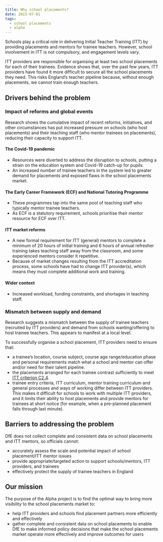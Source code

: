 ```yaml
---
title: Why school placements?
date: 2023-07-01
tags:
  - school placements
  - alpha
---
```


Schools play a critical role in delivering Initial Teacher Training (ITT) by providing placements and mentors for trainee teachers. However, school involvement in ITT is not compulsory, and engagement levels vary.

ITT providers are responsible for organising at least two school placements for each of their trainees. Evidence shows that, over the past few years, ITT providers have found it more difficult to secure all the school placements they need. This risks England’s teacher pipeline because, without enough placements, we cannot train enough teachers.

## Drivers behind the problem

### Impact of reforms and global events

Research shows the cumulative impact of recent reforms, initiatives, and other circumstances has put increased pressure on schools (who host placements) and their teaching staff (who mentor trainees on placements), reducing their capacity to support ITT.

#### The Covid-19 pandemic

- Resources were diverted to address the disruption to schools, putting a strain on the education system and Covid-19 catch-up for pupils.
- An increased number of trainee teachers in the system led to greater demand for placements and exposed flaws in the school placements market.

#### The Early Career Framework (ECF) and National Tutoring Programme

- These programmes tap into the same pool of teaching staff who typically mentor trainee teachers.
- As ECF is a statutory requirement, schools prioritise their mentor resource for ECF over ITT.

#### ITT market reforms

- A new formal requirement for ITT (general) mentors to complete a minimum of 20 hours of initial training and 6 hours of annual refresher training takes teaching staff away from the classroom, and some experienced mentors consider it repetitive.
- Because of market changes resulting from the ITT accreditation process, some schools have had to change ITT provider(s), which means they must complete additional work and training.

#### Wider context

- Increased workload, funding constraints, and shortages in teaching staff.

### Mismatch between supply and demand

Research suggests a mismatch between the supply of trainee teachers (recruited by ITT providers) and demand from schools wanting/offering to host trainee teachers. This appears to manifest at a local level.

To successfully organise a school placement, ITT providers need to ensure that:

- a trainee’s location, course subject, course age range/education phase and personal requirements match what a school and mentor can offer and/or need for their talent pipeline.
- the placements arranged for each trainee contrast sufficiently to meet [ITT criterion C2.4](https://assets.publishing.service.gov.uk.mcas.ms/government/uploads/system/uploads/attachment_data/file/1181568/Initial_teacher_training_criteria_and_supporting_advice_2024_to_2025.pdf?McasCtx=4&McasTsid=20892).
- trainee entry criteria, ITT curriculum, mentor training curriculum and general processes and ways of working differ between ITT providers. This makes it difficult for schools to work with multiple ITT providers, and it limits their ability to host placements and provide mentors for trainees at short notice (for example, when a pre-planned placement falls through last minute).

## Barriers to addressing the problem

DfE does not collect complete and consistent data on school placements and ITT mentors, so officials cannot:

- accurately assess the scale and potential impact of school placement/ITT mentor issues
- provide appropriate/targeted action to support schools/mentors, ITT providers, and trainees
- effectively protect the supply of trainee teachers in England

## Our mission

The purpose of the Alpha project is to find the optimal way to bring more visibility to the school placements market to:

- help ITT providers and schools find placement partners more efficiently and effectively
- gather complete and consistent data on school placements to enable DfE to make informed policy decisions that make the school placements market operate more effectively and improve outcomes for users
